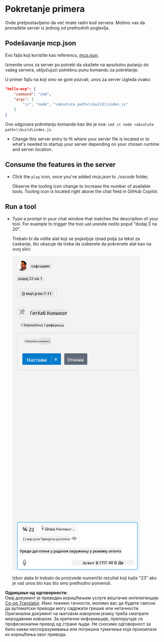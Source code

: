 <!--
CO_OP_TRANSLATOR_METADATA:
{
  "original_hash": "96e08a8c1049dab757deb64cce4ea1e8",
  "translation_date": "2025-05-17T11:24:22+00:00",
  "source_file": "03-GettingStarted/04-vscode/solution/README.md",
  "language_code": "sr"
}
-->
# Pokretanje primera

Ovde pretpostavljamo da već imate radni kod servera. Molimo vas da pronađete server iz jednog od prethodnih poglavlja.

## Podešavanje mcp.json

Evo fajla koji koristite kao referencu, [mcp.json](../../../../../03-GettingStarted/04-vscode/solution/mcp.json). 

Izmenite unos za server po potrebi da ukažete na apsolutnu putanju do vašeg servera, uključujući potrebnu punu komandu za pokretanje.

U primer fajlu na koji smo se gore pozvali, unos za server izgleda ovako:

```json
"hello-mcp": {
    "command": "cmd",
    "args": [
        "/c", "node", "<absolute path>\\build\\index.js"
    ]
}
```

Ovo odgovara pokretanju komande kao što je ova: `cmd /c node <absolute path>\\build\index.js`. 

- Change this server entry to fit where your server file is located or to what's needed to startup your server depending on your chosen runtime and server location.

## Consume the features in the server

- Click the `play` icon, once you've added *mcp.json* to *./vscode* folder, 

    Observe the tooling icon change to increase the number of available tools. Tooling icon is located right above the chat field in GitHub Copilot.

## Run a tool

- Type a prompt in your chat window that matches the description of your tool. For example to trigger the tool `add` unesite nešto poput "dodaj 3 na 20".

    Trebalo bi da vidite alat koji se pojavljuje iznad polja za tekst za ćaskanje, što ukazuje da treba da izaberete da pokrenete alat kao na ovoj slici:

    ![VS Code pokazuje da želi da pokrene alat](../../../../../translated_images/vscode-agent.7f56a5ce3cef334adfe737514a7e8ac9384fa4161dd4df14bd3ddc9cd1a154f4.sr.png)

    Izbor alata bi trebalo da proizvede numerički rezultat koji kaže "23" ako je vaš unos bio kao što smo prethodno pomenuli.

**Одрицање од одговорности**:  
Овај документ је преведен коришћењем услуге вештачке интелигенције [Co-op Translator](https://github.com/Azure/co-op-translator). Иако тежимо тачности, молимо вас да будете свесни да аутоматски преводи могу садржати грешке или нетачности. Оригинални документ на његовом изворном језику треба сматрати меродавним извором. За критичне информације, препоручује се професионални превод од стране људи. Не сносимо одговорност за било каква неспоразумевања или погрешна тумачења која произилазе из коришћења овог превода.